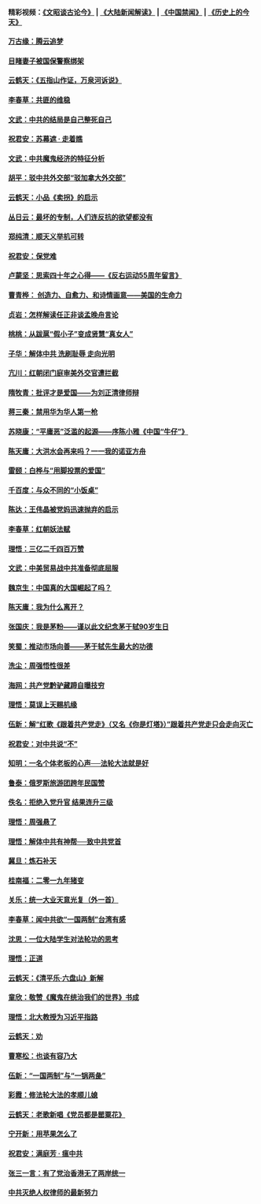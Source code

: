 #### 精彩视频：[《文昭谈古论今》](https://github.com/gfw-breaker/wenzhao/blob/master/README.md?t=01221230) | [《大陆新闻解读》](https://github.com/gfw-breaker/ntdtv-comedy/blob/master/README.md?t=01221230) | [《中国禁闻》](https://github.com/gfw-breaker/ntdtv-news/blob/master/README.md?t=01221230) | [《历史上的今天》](https://github.com/gfw-breaker/today-in-history/blob/master/README.md?t=01221230) 

#### [万古缘：腾云追梦](../pages/nsc993/n10993120.md?t=01221230) 

#### [目睹妻子被国保警察绑架](../pages/nsc993/n10991525.md?t=01221230) 

#### [云鹤天：《五指山作证，万泉河诉说》](../pages/nsc993/n10991603.md?t=01221230) 

#### [李春草：共匪的维稳](../pages/nsc993/n10991348.md?t=01221230) 

#### [文武：中共的结局是自己整死自己](../pages/nsc993/n10989899.md?t=01221230) 

#### [祝君安：苏幕遮 · 走着瞧](../pages/nsc993/n10988901.md?t=01221230) 

#### [文武：中共魔鬼经济的特征分析](../pages/nsc993/n10987387.md?t=01221230) 

#### [胡平：驳中共外交部“驳加拿大外交部”](../pages/nsc993/n10987378.md?t=01221230) 

#### [云鹤天：小品《卖拐》的启示](../pages/nsc993/n10984392.md?t=01221230) 

#### [丛日云：最坏的专制，人们连反抗的欲望都没有](../pages/nsc993/n10984377.md?t=01221230) 

#### [郑纯清：顺天义举机可转](../pages/nsc993/n10984369.md?t=01221230) 

#### [祝君安：保党难](../pages/nsc993/n10984362.md?t=01221230) 

#### [卢蒙坚：思索四十年之心得——《反右运动55周年留言》](../pages/nsc993/n10984355.md?t=01221230) 

#### [曹青桦： 创造力、自愈力、和诗情画意——美国的生命力](../pages/nsc993/n10984216.md?t=01221230) 

#### [贞岩：怎样解读任正非谈孟晚舟言论](../pages/nsc993/n10984650.md?t=01221230) 

#### [桃桃：从跋扈“假小子”变成贤慧“真女人”](../pages/nsc993/n10984416.md?t=01221230) 

#### [子华：解体中共 洗刷耻辱 走向光明](../pages/nsc993/n10984019.md?t=01221230) 

#### [亢川：红朝闭门庭审美外交官遭拦截](../pages/nsc993/n10984050.md?t=01221230) 

#### [隋牧青：批评才是爱国——为刘正清律师辩](../pages/nsc993/n10983057.md?t=01221230) 

#### [蒋三秦：禁用华为华人第一枪](../pages/nsc993/n10982973.md?t=01221230) 

#### [苏晓康：“平庸恶”泛滥的起源——序陈小雅《中国“牛仔”》](../pages/nsc993/n10982008.md?t=01221230) 

#### [陈天庸：大洪水会再来吗？一一我的诺亚方舟](../pages/nsc993/n10981086.md?t=01221230) 

#### [雷颐：白桦与“用脚投票的爱国”](../pages/nsc993/n10981048.md?t=01221230) 

#### [千百度：与众不同的“小饭桌”](../pages/nsc993/n10978639.md?t=01221230) 

#### [陈达：王伟晶被党妈迅速抛弃的启示](../pages/nsc993/n10976450.md?t=01221230) 

#### [李春草：红朝妖法赋](../pages/nsc993/n10976387.md?t=01221230) 

#### [理悟：三亿二千四百万赞](../pages/nsc993/n10975966.md?t=01221230) 

#### [文武：中美贸易战中共准备彻底屈服](../pages/nsc993/n10974571.md?t=01221230) 

#### [魏京生：中国真的大国崛起了吗？](../pages/nsc993/n10974530.md?t=01221230) 

#### [陈天庸：我为什么离开？](../pages/nsc993/n10974493.md?t=01221230) 

#### [张国庆：我是茅粉——谨以此文纪念茅于轼90岁生日](../pages/nsc993/n10974477.md?t=01221230) 

#### [笑蜀：推动市场向善——茅于轼先生最大的功德](../pages/nsc993/n10974451.md?t=01221230) 

#### [洗尘：周强悟性很差](../pages/nsc993/n10973701.md?t=01221230) 

#### [海网：共产党黔驴藏蹄自曝技穷](../pages/nsc993/n10969562.md?t=01221230) 

#### [理悟：莫误上天赐机缘](../pages/nsc993/n10969514.md?t=01221230) 

#### [伍新：解“红歌《跟着共产党走》（又名《你是灯塔》）”跟着共产党走只会走向灭亡](../pages/nsc993/n10969074.md?t=01221230) 

#### [祝君安：对中共说“不”](../pages/nsc993/n10968464.md?t=01221230) 

#### [知明：一名个体老板的心声──法轮大法就是好](../pages/nsc993/n10967473.md?t=01221230) 

#### [鲁泰：俄罗斯旅游团跨年民国赞](../pages/nsc993/n10967035.md?t=01221230) 

#### [佚名：拒绝入党升官  结果连升三级](../pages/nsc993/n10965069.md?t=01221230) 

#### [理悟：周强悬了](../pages/nsc993/n10965044.md?t=01221230) 

#### [理悟：解体中共有神帮──致中共党首](../pages/nsc993/n10963824.md?t=01221230) 

#### [冀旦：炼石补天](../pages/nsc993/n10963818.md?t=01221230) 

#### [桂南福：二零一九年猪变](../pages/nsc993/n10963774.md?t=01221230) 

#### [关乐：统一大业天意光复（外一首）](../pages/nsc993/n10963765.md?t=01221230) 

#### [李春草：闻中共欲“一国两制”台湾有感](../pages/nsc993/n10963761.md?t=01221230) 

#### [沈思：一位大陆学生对法轮功的思考](../pages/nsc993/n10960706.md?t=01221230) 

#### [理悟：正道](../pages/nsc993/n10960529.md?t=01221230) 

#### [云鹤天：《清平乐‧六盘山》新解](../pages/nsc993/n10959258.md?t=01221230) 

#### [童欣：敬赞《魔鬼在统治我们的世界》书成](../pages/nsc993/n10959244.md?t=01221230) 

#### [理悟：北大教授为习近平指路](../pages/nsc993/n10959234.md?t=01221230) 

#### [云鹤天：劝](../pages/nsc993/n10959226.md?t=01221230) 

#### [曹寒松：也谈有容乃大](../pages/nsc993/n10959191.md?t=01221230) 

#### [伍新：“一国两制”与“一锅两彘”](../pages/nsc993/n10958297.md?t=01221230) 

#### [彩霞：修法轮大法的孝顺儿媳](../pages/nsc993/n10958333.md?t=01221230) 

#### [云鹤天：老歌新唱《党员都是罂粟花》](../pages/nsc993/n10958225.md?t=01221230) 

#### [宁开新：用苹果怎么了](../pages/nsc993/n10955962.md?t=01221230) 

#### [祝君安：满庭芳 · 瘟中共](../pages/nsc993/n10955949.md?t=01221230) 

#### [张三一言：有了党治香港无了两岸统一](../pages/nsc993/n10955943.md?t=01221230) 

#### [中共灭绝人权律师的最新努力](../pages/nsc993/n10954725.md?t=01221230) 

